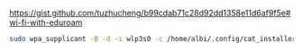 https://gist.github.com/tuzhucheng/b99cdab71c28d92dd1358e11d6af9f5e#wi-fi-with-eduroam

```bash
sudo wpa_supplicant -B -d -i wlp3s0 -c /home/albi/.config/cat_installer/cat_installer.conf
```
